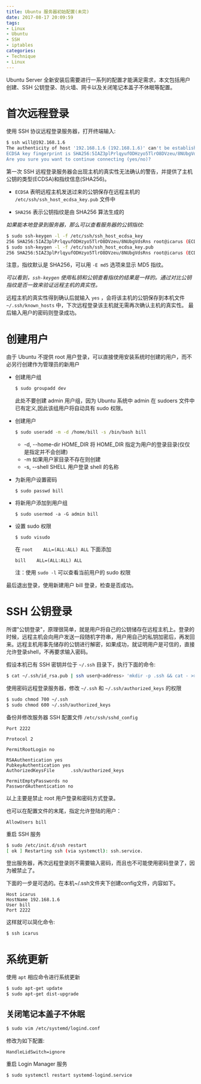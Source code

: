 ```yaml
---
title: Ubuntu 服务器初始配置(未完)
date: 2017-08-17 20:09:59
tags:
- Linux
- Ubuntu
- SSH
- iptables
categories:
- Technique
- Linux
---
```


Ubuntu Server 全新安装后需要进行一系列的配置才能满足需求，本文包括用户创建、SSH 公钥登录、防火墙、网卡以及关闭笔记本盖子不休眠等配置。

<!-- more -->

# 首次远程登录

使用 SSH 协议远程登录服务器，打开终端输入:

```bash
$ ssh will@192.168.1.6
The authenticity of host '192.168.1.6 (192.168.1.6)' can't be established.
ECDSA key fingerprint is SHA256:5IAZ3plPrlqyufODHzyo5TlrO8DVzeu/8NUbgVdsRns.
Are you sure you want to continue connecting (yes/no)?
```

第一次 SSH 远程登录服务器会出现主机的真实性无法确认的警告，并提供了主机公钥的类型(ECDSA)和指纹信息(SHA256)。

* `ECDSA` 表明远程主机发送过来的公钥保存在远程主机的 `/etc/ssh/ssh_host_ecdsa_key.pub` 文件中

* `SHA256` 表示公钥指纹是由 SHA256 算法生成的

*如果能本地登录到服务器，那么可以查看服务器的公钥指纹:*

```bash
$ sudo ssh-keygen -l -f /etc/ssh/ssh_host_ecdsa_key
256 SHA256:5IAZ3plPrlqyufODHzyo5TlrO8DVzeu/8NUbgVdsRns root@icarus (ECDSA)
$ sudo ssh-keygen -l -f /etc/ssh/ssh_host_ecdsa_key.pub
256 SHA256:5IAZ3plPrlqyufODHzyo5TlrO8DVzeu/8NUbgVdsRns root@icarus (ECDSA)
```

注意，指纹默认是 SHA256，可以用 `-E md5` 选项来显示 MD5 指纹。

*可以看到，`ssh-keygen` 使用私钥和公钥查看指纹的结果是一样的。通过对比公钥指纹是否一致来验证远程主机的真实性。*

远程主机的真实性得到确认后就输入 `yes` ，会将该主机的公钥保存到本机文件 `~/.ssh/known_hosts` 中，下次远程登录该主机就无需再次确认主机的真实性。
最后输入用户的密码则登录成功。

# 创建用户

由于 Ubuntu 不提供 root 用户登录，可以直接使用安装系统时创建的用户，而不必另行创建作为管理员的新用户

* 创建用户组

    ```bash
    $ sudo groupadd dev
    ```

    此处不要创建 admin 用户组，因为 Ubuntu 系统中 admin 在 sudoers 文件中已有定义,因此该组用户将自动具有 sudo 权限。

* 创建用户

  ```bash
  $ sudo useradd -m -d /home/bill -s /bin/bash bill
  ```

    * -d, --home-dir HOME_DIR 将 HOME_DIR 指定为用户的登录目录(仅仅是指定并不会创建)
    * -m 如果用户家目录不存在则创建
    * -s, --shell SHELL 用户登录 shell 的名称

* 为新用户设置密码

  ```terminal
  $ sudo passwd bill
  ```

* 将新用户添加到用户组

  ```terminal
  $ sudo usermod -a -G admin bill
  ```

* 设置 sudo 权限

  ```terminal
  $ sudo visudo
  ```

  在 `root    ALL=(ALL:ALL) ALL` 下面添加

  ```config
  bill    ALL=(ALL:ALL) ALL
  ```

  注：使用 `sudo -l` 可以查看当前用户的 sudo 权限

最后退出登录，使用新建用户 bill 登录，检查是否成功。

# SSH 公钥登录

所谓"公钥登录"，原理很简单，就是用户将自己的公钥储存在远程主机上。登录的时候，远程主机会向用户发送一段随机字符串，用户用自己的私钥加密后，再发回来。远程主机用事先储存的公钥进行解密，如果成功，就证明用户是可信的，直接允许登录shell，不再要求输入密码。

假设本机已有 SSH 密钥并位于 `~/.ssh` 目录下，执行下面的命令:

```bash
$ cat ~/.ssh/id_rsa.pub | ssh user@<address> 'mkdir -p .ssh && cat - >> ~/.ssh/authorized_keys'
```

使用密码远程登录服务器，修改 `~/.ssh` 和 `~/.ssh/authorized_keys` 的权限

```bash
$ sudo chmod 700 ~/.ssh
$ sudo chmod 600 ~/.ssh/authorized_keys
```

备份并修改服务器 SSH 配置文件 `/etc/ssh/sshd_config`

```text
Port 2222

Protocol 2

PermitRootLogin no

RSAAuthentication yes
PubkeyAuthentication yes
AuthorizedKeysFile      .ssh/authorized_keys

PermitEmptyPasswords no
PasswordAuthentication no
```

以上主要是禁止 root 用户登录和密码方式登录。

也可以在配置文件的末尾，指定允许登陆的用户：

```text
AllowUsers bill
```

重启 SSH 服务

```bash
$ sudo /etc/init.d/ssh restart
[ ok ] Restarting ssh (via systemctl): ssh.service.
```

登出服务器，再次远程登录则不需要输入密码，而且也不可能使用密码登录了，因为被禁止了。

下面的一步是可选的。在本机~/.ssh文件夹下创建config文件，内容如下。

```text
Host icarus
HostName 192.168.1.6
User bill
Port 2222
```

这样就可以简化命令:

```bash
$ ssh icarus
```

# 系统更新

使用 `apt` 相应命令进行系统更新

```bash
$ sudo apt-get update
$ sudo apt-get dist-upgrade
```

## 关闭笔记本盖子不休眠

```bash
$ sudo vim /etc/systemd/logind.conf
```

修改为如下配置:

```text
HandleLidSwitch=ignore
```

重启 Login Manager 服务

```bash
$ sudo systemctl restart systemd-logind.service
```
